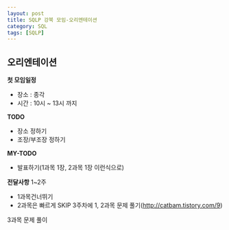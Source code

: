 ```yaml
---
layout: post
title: SQLP 강북 모임-오리엔테이션
category: SQL
tags: [SQLP]
---
```

## 오리엔테이션 ##
**첫 모임일정**
- 장소 : 종각
- 시간 : 10시 ~ 13시 까지

**TODO**
- 장소 정하기
- 조장/부조장 정하기

**MY-TODO**
- 발표하기(1과목 1장, 2과목 1장 이런식으로)

**전달사항**
1~2주
- 1과목건너뛰기
- 2과목은 빠르게 SKIP
3주차에 1, 2과목 문제 풀기(http://catbam.tistory.com/9)

3과목 문제 풀이

